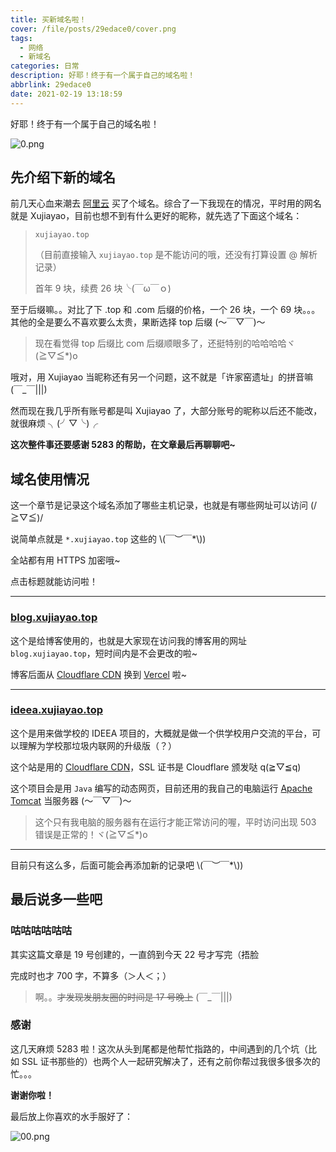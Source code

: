 ```yaml
---
title: 买新域名啦！
cover: /file/posts/29edace0/cover.png
tags:
  - 网络
  - 新域名
categories: 日常
description: 好耶！终于有一个属于自己的域名啦！
abbrlink: 29edace0
date: 2021-02-19 13:18:59
---
```


好耶！终于有一个属于自己的域名啦！

![0.png](/file/posts/29edace0/0.png)

## 先介绍下新的域名

前几天心血来潮去 [阿里云](https://wanwang.aliyun.com/) 买了个域名。综合了一下我现在的情况，平时用的网名就是 Xujiayao，目前也想不到有什么更好的昵称，就先选了下面这个域名：

> `xujiayao.top`
>
> （目前直接输入 `xujiayao.top` 是不能访问的哦，还没有打算设置 @ 解析记录）
>
> 首年 9 块，续费 26 块╰(￣ω￣ｏ)

至于后缀嘛。。对比了下 .top 和 .com 后缀的价格，一个 26 块，一个 69 块。。。其他的全是要么不喜欢要么太贵，果断选择 top 后缀 (～￣▽￣)～

> 现在看觉得 top 后缀比 com 后缀顺眼多了，还挺特别的哈哈哈哈ヾ(≧▽≦*)o

哦对，用 Xujiayao 当昵称还有另一个问题，这不就是「许家窑遗址」的拼音嘛 (￣_￣|||)

然而现在我几乎所有账号都是叫 Xujiayao 了，大部分账号的昵称以后还不能改，就很麻烦 ╮(╯▽╰)╭

**这次整件事还要感谢 5283 的帮助，在文章最后再聊聊吧~**

## 域名使用情况

这一个章节是记录这个域名添加了哪些主机记录，也就是有哪些网址可以访问 (/≧▽≦)/

说简单点就是 `*.xujiayao.top` 这些的 \\(￣︶￣*\\))

全站都有用 HTTPS 加密哦~

点击标题就能访问啦！

---

### [blog.xujiayao.top](https://blog.xujiayao.top/)

这个是给博客使用的，也就是大家现在访问我的博客用的网址 `blog.xujiayao.top`，短时间内是不会更改的啦~

博客后面从 [Cloudflare CDN](https://www.cloudflare.com/zh-cn/cdn) 换到 [Vercel](https://vercel.com/) 啦~

---

### [ideea.xujiayao.top](https://ideea.xujiayao.top/)

这个是用来做学校的 IDEEA 项目的，大概就是做一个供学校用户交流的平台，可以理解为学校那垃圾内联网的升级版（？）

这个站是用的 [Cloudflare CDN](https://www.cloudflare.com/zh-cn/cdn)，SSL 证书是 Cloudflare 颁发哒 q(≧▽≦q)

这个项目会是用 `Java` 编写的动态网页，目前还用的我自己的电脑运行 [Apache Tomcat](https://tomcat.apache.org/) 当服务器 (～￣▽￣)～

> 这个只有我电脑的服务器有在运行才能正常访问的喔，平时访问出现 503 错误是正常的！ヾ(≧▽≦*)o

---

目前只有这么多，后面可能会再添加新的记录吧 \\(￣︶￣*\\))

## 最后说多一些吧

### 咕咕咕咕咕咕

其实这篇文章是 19 号创建的，一直鸽到今天 22 号才写完（捂脸

完成时也才 700 字，不算多（＞人＜；）

> 啊。。~~才发现发朋友圈的时间是 17 号晚上~~ (￣_￣|||)

### 感谢

这几天麻烦 5283 啦！这次从头到尾都是他帮忙指路的，中间遇到的几个坑（比如 SSL 证书那些的）也两个人一起研究解决了，还有之前你帮过我很多很多次的忙。。。

**谢谢你啦！**

最后放上你喜欢的水手服好了：

![00.png](/file/posts/29edace0/00.png)
